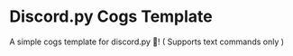 # Discord.py Cogs Template
A simple cogs template for discord.py 🐍! ( Supports text commands only )
